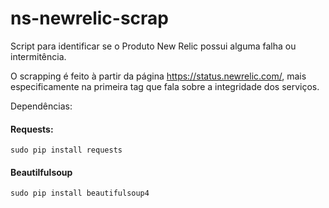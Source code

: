 # ns-newrelic-scrap

Script para identificar se o Produto New Relic possui alguma falha ou intermitência.

O scrapping é feito à partir da página https://status.newrelic.com/, mais especificamente na primeira tag <span> que fala sobre a integridade dos serviços.

Dependências:

 #### Requests:
 
 ```
 sudo pip install requests
 ```

#### Beautilfulsoup

```
sudo pip install beautifulsoup4
```
